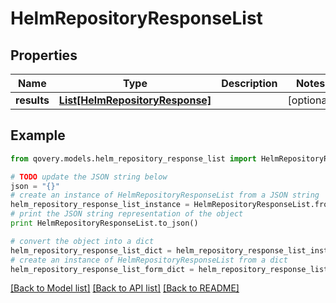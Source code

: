 # HelmRepositoryResponseList


## Properties

Name | Type | Description | Notes
------------ | ------------- | ------------- | -------------
**results** | [**List[HelmRepositoryResponse]**](HelmRepositoryResponse.md) |  | [optional] 

## Example

```python
from qovery.models.helm_repository_response_list import HelmRepositoryResponseList

# TODO update the JSON string below
json = "{}"
# create an instance of HelmRepositoryResponseList from a JSON string
helm_repository_response_list_instance = HelmRepositoryResponseList.from_json(json)
# print the JSON string representation of the object
print HelmRepositoryResponseList.to_json()

# convert the object into a dict
helm_repository_response_list_dict = helm_repository_response_list_instance.to_dict()
# create an instance of HelmRepositoryResponseList from a dict
helm_repository_response_list_form_dict = helm_repository_response_list.from_dict(helm_repository_response_list_dict)
```
[[Back to Model list]](../README.md#documentation-for-models) [[Back to API list]](../README.md#documentation-for-api-endpoints) [[Back to README]](../README.md)


